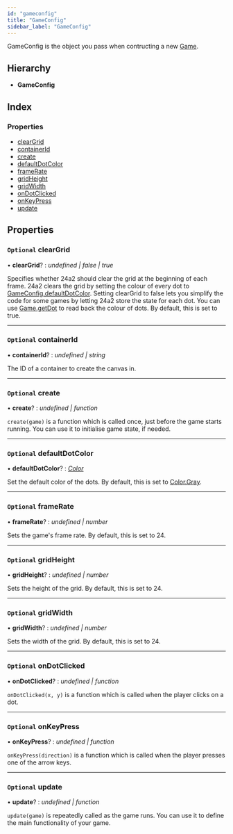 ```yaml
---
id: "gameconfig"
title: "GameConfig"
sidebar_label: "GameConfig"
---
```


GameConfig is the object you pass when contructing a new [Game](../../classes/game).

## Hierarchy

* **GameConfig**

## Index

### Properties

* [clearGrid](../gameconfig#optional-cleargrid)
* [containerId](../gameconfig#optional-containerid)
* [create](../gameconfig#optional-create)
* [defaultDotColor](../gameconfig#optional-defaultdotcolor)
* [frameRate](../gameconfig#optional-framerate)
* [gridHeight](../gameconfig#optional-gridheight)
* [gridWidth](../gameconfig#optional-gridwidth)
* [onDotClicked](../gameconfig#optional-ondotclicked)
* [onKeyPress](../gameconfig#optional-onkeypress)
* [update](../gameconfig#optional-update)

## Properties

### `Optional` clearGrid

• **clearGrid**? : *undefined | false | true*

Specifies whether 24a2 should clear the grid at the beginning of each
frame. 24a2 clears the grid by setting the colour of every dot to
[GameConfig.defaultDotColor](../gameconfig#optional-defaultdotcolor). Setting clearGrid to false lets you
simplify the code for some games by letting 24a2 store the state for each
dot. You can use [Game.getDot](../../classes/game#getdot) to read back the colour of dots. By
default, this is set to true.

___

### `Optional` containerId

• **containerId**? : *undefined | string*

The ID of a container to create the canvas in.

___

### `Optional` create

• **create**? : *undefined | function*

`create(game)` is a function which is called once, just before the game
starts running. You can use it to initialise game state, if needed.

___

### `Optional` defaultDotColor

• **defaultDotColor**? : *[Color](../../enums/color)*

Set the default color of the dots. By default, this is set to
[Color.Gray](../../enums/color#gray).

___

### `Optional` frameRate

• **frameRate**? : *undefined | number*

Sets the game's frame rate. By default, this is set to 24.

___

### `Optional` gridHeight

• **gridHeight**? : *undefined | number*

Sets the height of the grid. By default, this is set to 24.

___

### `Optional` gridWidth

• **gridWidth**? : *undefined | number*

Sets the width of the grid. By default, this is set to 24.

___

### `Optional` onDotClicked

• **onDotClicked**? : *undefined | function*

`onDotClicked(x, y)` is a function which is called when the player clicks
on a dot.

___

### `Optional` onKeyPress

• **onKeyPress**? : *undefined | function*

`onKeyPress(direction)` is a function which is called when the player
presses one of the arrow keys.

___

### `Optional` update

• **update**? : *undefined | function*

`update(game)` is repeatedly called as the game runs. You can use it to
define the main functionality of your game.
